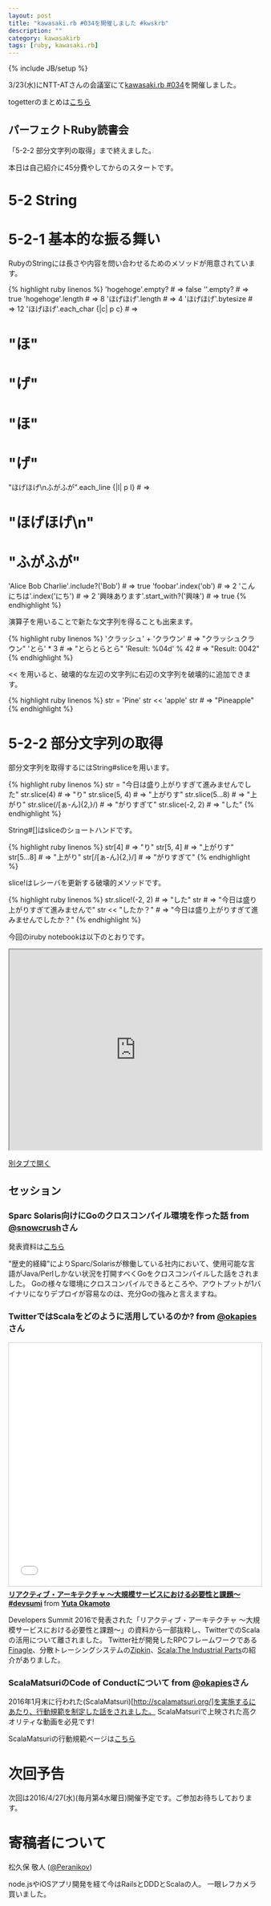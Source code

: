 ```yaml
---
layout: post
title: "kawasaki.rb #034を開催しました #kwskrb"
description: ""
category: kawasakirb
tags: [ruby, kawasaki.rb]
---
```

{% include JB/setup %}

3/23(水)にNTT-ATさんの会議室にて[kawasaki.rb #034](https://kawasakirb.doorkeeper.jp/events/41521)を開催しました。

togetterのまとめは[こちら](http://togetter.com/li/954516)

## パーフェクトRuby読書会

「5-2-2 部分文字列の取得」まで終えました。

本日は自己紹介に45分費やしてからのスタートです。

# 5-2 String

# 5-2-1 基本的な振る舞い

RubyのStringには長さや内容を問い合わせるためのメソッドが用意されています。

{% highlight ruby linenos %}
'hogehoge'.empty? # => false
''.empty? # => true
'hogehoge'.length # => 8
'ほげほげ'.length # => 4
'ほげほげ'.bytesize # => 12
'ほげほげ'.each_char {|c| p c} # =>
# "ほ"
# "げ"
# "ほ"
# "げ"
"ほげほげ\nふがふが".each_line {|l| p l} # =>
# "ほげほげ\n"
# "ふがふが"
'Alice Bob Charlie'.include?('Bob') # => true
'foobar'.index('ob') # => 2
'こんにちは'.index('にち') # => 2
'興味あります'.start_with?('興味') # => true
{% endhighlight %}

演算子を用いることで新たな文字列を得ることも出来ます。

{% highlight ruby linenos %}
'クラッシュ' + 'クラウン' # => "クラッシュクラウン"
'とら' * 3 # => "とらとらとら"
'Result: %04d' % 42 # => "Result: 0042"
{% endhighlight %}

<< を用いると、破壊的な左辺の文字列に右辺の文字列を破壊的に追加できます。

{% highlight ruby linenos %}
str = 'Pine'
str << 'apple'
str # => "Pineapple"
{% endhighlight %}

# 5-2-2 部分文字列の取得

部分文字列を取得するにはString#sliceを用います。

{% highlight ruby linenos %}
str = "今日は盛り上がりすぎて進みませんでした"
str.slice(4) # => "り"
str.slice(5, 4) # => "上がりす"
str.slice(5...8) # => "上がり"
str.slice(/[ぁ-ん]{2,}/) # => "がりすぎて"
str.slice(-2, 2) # => "した"
{% endhighlight %}

String#[]はsliceのショートハンドです。

{% highlight ruby linenos %}
str[4] # => "り"
str[5, 4] # => "上がりす"
str[5...8] # => "上がり"
str[/[ぁ-ん]{2,}/] # => "がりすぎて"
{% endhighlight %}

slice!はレシーバを更新する破壊的メソッドです。

{% highlight ruby linenos %}
str.slice!(-2, 2) # => "した"
str # => "今日は盛り上がりすぎて進みませんで"
str << "したか？" # => "今日は盛り上がりすぎて進みませんでしたか？"
{% endhighlight %}

今回のiruby notebookは以下のとおりです。

<iframe src="http://nbviewer.ipython.org/github/kawasakirb/meetups/blob/master/pruby/kawasakirb034.ipynb" width="100%" height="400px"></iframe>

[別タブで開く](https://github.com/kawasakirb/meetups/blob/master/pruby/kawasakirb034.ipynb)

## セッション

### Sparc Solaris向けにGoのクロスコンパイル環境を作った話 from [@snowcrush](https://twitter.com/snowcrush)さん

発表資料は[こちら](https://tanstaafl.0pt.jp/slides/solaris-gccgo/)

"歴史的経緯"によりSparc/Solarisが稼働している社内において、使用可能な言語がJava/Perlしかない状況を打開すべくGoをクロスコンパイルした話をされました。
Goの様々な環境にクロスコンパイルできるところや、アウトプットが1バイナリになりデプロイが容易なのは、充分Goの強みと言えますね。

### TwitterではScalaをどのように活用しているのか? from [@okapies](https://twitter.com/okapies)さん

<iframe src="//www.slideshare.net/slideshow/embed_code/key/bpqBuXOj1fENSp" width="595" height="485" frameborder="0" marginwidth="0" marginheight="0" scrolling="no" style="border:1px solid #CCC; border-width:1px; margin-bottom:5px; max-width: 100%;" allowfullscreen> </iframe> <div style="margin-bottom:5px"> <strong> <a href="//www.slideshare.net/okapies/reactive-architecture-20160218-58403521" title="リアクティブ・アーキテクチャ ～大規模サービスにおける必要性と課題〜 #devsumi" target="_blank">リアクティブ・アーキテクチャ ～大規模サービスにおける必要性と課題〜 #devsumi</a> </strong> from <strong><a target="_blank" href="//www.slideshare.net/okapies">Yuta Okamoto</a></strong> </div>

Developers Summit 2016で発表された「リアクティブ・アーキテクチャ ～大規模サービスにおける必要性と課題〜」の資料から一部抜粋し、TwitterでのScalaの活用について離されました。
Twitter社が開発したRPCフレームワークである[Finagle](https://github.com/twitter/finagle)、分散トレーシングシステムの[Zipkin](https://github.com/openzipkin/zipkin)、[Scala:The Industrial Parts](https://monkey.org/~marius/scala2015.pdf)の紹介がありました。

### ScalaMatsuriのCode of Conductについて from [@okapies](https://twitter.com/okapies)さん

2016年1月末に行われた(ScalaMatsuri)[http://scalamatsuri.org/]を実施するにあたり、行動規範を制定した話をされました。
ScalaMatsuriで上映された高クオリティな動画を必見です!

ScalaMatsuriの行動規範ページは[こちら](http://scalamatsuri.org/ja/code-of-conduct/)

# 次回予告

次回は2016/4/27(水)(毎月第4水曜日)開催予定です。ご参加お待ちしております。

# 寄稿者について

松久保 敬人 ([@Peranikov](https://twitter.com/Peranikov))

node.jsやiOSアプリ開発を経て今はRailsとDDDとScalaの人。
一眼レフカメラ買いました。
